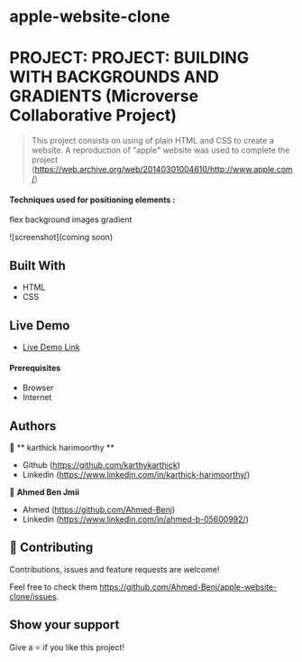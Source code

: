 # apple-website-clone

# PROJECT: PROJECT: BUILDING WITH BACKGROUNDS AND GRADIENTS (Microverse Collaborative Project)

> This project consists on using of plain HTML and CSS to create a website.
> A reproduction of "apple" website was used to complete the project (https://web.archive.org/web/20140301004610/http://www.apple.com/)

#### Techniques used for positioning elements : 

flex
background images
gradient

![screenshot](coming soon)

## Built With

- HTML
- CSS

## Live Demo
- [Live Demo Link](https://raw.githack.com/Ahmed-Benj/apple-website-clone/tree/development)

#### Prerequisites
- Browser
- Internet

## Authors

👤 ** karthick harimoorthy **

- Github (https://github.com/karthykarthick)
- Linkedin (https://www.linkedin.com/in/karthick-harimoorthy/)


👤 **Ahmed Ben Jmii**

* Ahmed (https://github.com/Ahmed-Benj)
* Linkedin (https://www.linkedin.com/in/ahmed-b-05600992/)

## 🤝 Contributing

Contributions, issues and feature requests are welcome!

Feel free to check them https://github.com/Ahmed-Benj/apple-website-clone/issues.

## Show your support

Give a ⭐️ if you like this project!
